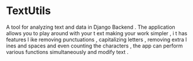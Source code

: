 # TextUtils
A tool for analyzing text and data in Django Backend . The application allows you to play around with your t ext making your work simpler , i t has features l ike removing punctuations , capitalizing letters , removing extra l ines and spaces and even counting the characters , the app can perform various functions simultaneously and modify text .
